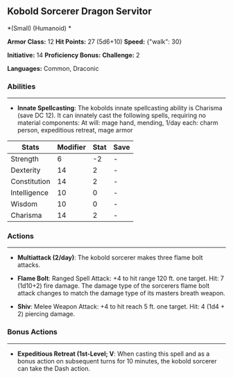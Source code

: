## Kobold Sorcerer Dragon Servitor
*(Small) (Humanoid) *

**Armor Class:** 12
**Hit Points:** 27 (5d6+10)
**Speed:** {"walk": 30}

**Initiative:** 14
**Proficiency Bonus:**
**Challenge:** 2

**Languages:** Common, Draconic

### Abilities
 --- 
- **Innate Spellcasting**: The kobolds innate spellcasting ability is Charisma (save DC 12). It can innately cast the following spells, requiring no material components: At will: mage hand, mending, 1/day each: charm person, expeditious retreat, mage armor



| Stats | Modifier | Stat | Save
| ---- | ---- | ---- | ---- |
| Strength | 6 | -2 | - |
| Dexterity | 14 | 2 | - |
| Constitution | 14 | 2 | - |
| Intelligence | 10 | 0 | - |
| Wisdom | 10 | 0 | - |
| Charisma | 14 | 2 | - |

### Actions
 --- 
- **Multiattack (2/day)**: The kobold sorcerer makes three flame bolt attacks.

- **Flame Bolt**: Ranged Spell Attack: +4 to hit  range 120 ft.  one target. Hit: 7 (1d10+2) fire damage. The damage type of the sorcerers flame bolt attack changes to match the damage type of its masters breath weapon.

- **Shiv**: Melee Weapon Attack: +4 to hit  reach 5 ft.  one target. Hit: 4 (1d4 + 2) piercing damage.

### Bonus Actions
 --- 
- **Expeditious Retreat (1st-Level; V**: When casting this spell and as a bonus action on subsequent turns for 10 minutes, the kobold sorcerer can take the Dash action.

